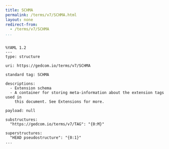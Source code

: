 ```yaml
---
title: SCHMA
permalink: /terms/v7/SCHMA.html
layout: none
redirect-from:
  - /terms/v7/SCHMA
...
```


```

%YAML 1.2
---
type: structure

uri: https://gedcom.io/terms/v7/SCHMA

standard tag: SCHMA

descriptions:
  - Extension schema
  - A container for storing meta-information about the extension tags used in
    this document. See Extensions for more.

payload: null

substructures:
  "https://gedcom.io/terms/v7/TAG": "{0:M}"

superstructures:
  "HEAD pseudostructure": "{0:1}"
...

```
